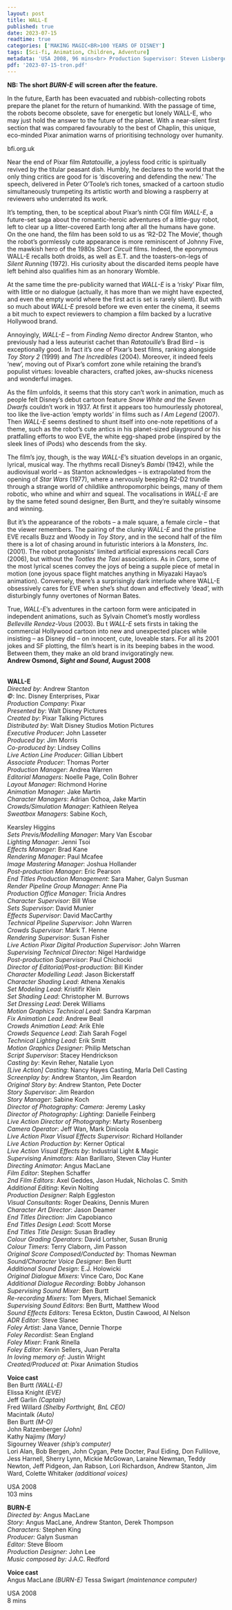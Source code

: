 ```yaml
---
layout: post
title: WALL-E
published: true
date: 2023-07-15
readtime: true
categories: ['MAKING MAGIC<BR>100 YEARS OF DISNEY']
tags: [Sci-fi, Animation, Children, Adventure]
metadata: 'USA 2008, 96 mins<br> Production Supervisor: Steven Lisberger'
pdf: '2023-07-15-tron.pdf'
---
```


**NB: The short** **_BURN-E_**  **will screen after the feature.**

In the future, Earth has been evacuated and rubbish-collecting robots prepare the planet for the return of humankind. With the passage of time, the robots become obsolete, save for energetic but lonely WALL-E, who may just hold the answer to the future of the planet. With a near-silent first section that was compared favourably to the best of Chaplin, this unique, eco-minded Pixar animation warns of prioritising technology over humanity.

bfi.org.uk

Near the end of Pixar film _Ratatouille_, a joyless food critic is spiritually revived by the titular peasant dish. Humbly, he declares to the world that the only thing critics are good for is ‘discovering and defending the new.’ The speech, delivered in Peter O’Toole’s rich tones, smacked of a cartoon studio simultaneously trumpeting its artistic worth and blowing a raspberry at reviewers who underrated its work.

It’s tempting, then, to be sceptical about Pixar’s ninth CGI film _WALL-E_, a future-set saga about the romantic-heroic adventures of a little-guy robot, left to clear up a litter-covered Earth long after all the humans have gone. On the one hand, the film has been sold to us as ‘R2-D2 The Movie’, though the robot’s gormlessly cute appearance is more reminiscent of Johnny Five, the mawkish hero of the 1980s _Short Circuit_ films. Indeed, the eponymous  
WALL-E recalls both droids, as well as E.T. and the toasters-on-legs of _Silent Running_ (1972). His curiosity about the discarded items people have left behind also qualifies him as an honorary Womble.

At the same time the pre-publicity warned that _WALL-E_ is a ‘risky’ Pixar film, with little or no dialogue (actually, it has more than we might have expected, and even the empty world where the first act is set is rarely silent). But with so much about _WALL-E_ presold before we even enter the cinema, it seems a bit much to expect reviewers to champion a film backed by a lucrative Hollywood brand.

Annoyingly, _WALL-E_ – from _Finding Nemo_ director Andrew Stanton, who previously had a less auteurist cachet than _Ratatouille_’s Brad Bird – is exceptionally good. In fact it’s one of Pixar’s best films, ranking alongside  
_Toy Story 2_ (1999) and _The Incredibles_ (2004). Moreover, it indeed feels ‘new’, moving out of Pixar’s comfort zone while retaining the brand’s populist virtues: loveable characters, crafted jokes, aw-shucks niceness and wonderful images.

As the film unfolds, it seems that this story can’t work in animation, much as people felt Disney’s debut cartoon feature _Snow White and the Seven Dwarfs_ couldn’t work in 1937. At first it appears too humourlessly photoreal, too like the live-action ‘empty worlds’ in films such as _I Am Legend_ (2007). Then _WALL-E_ seems destined to shunt itself into one-note repetitions of a theme, such as the robot’s cute antics in his planet-sized playground or his pratfalling efforts to woo EVE, the white egg-shaped probe (inspired by the sleek lines of iPods) who descends from the sky.

The film’s joy, though, is the way _WALL-E_’s situation develops in an organic, lyrical, musical way. The rhythms recall Disney’s _Bambi_ (1942), while the audiovisual world – as Stanton acknowledges – is extrapolated from the opening of _Star Wars_ (1977), where a nervously beeping R2-D2 trundle through a strange world of childlike anthropomorphic beings, many of them robotic, who whine and whirr and squeal. The vocalisations in _WALL-E_ are by the same feted sound designer, Ben Burtt, and they’re suitably winsome and winning.

But it’s the appearance of the robots – a male square, a female circle – that the viewer remembers. The pairing of the clunky _WALL-E_ and the pristine EVE recalls Buzz and Woody in _Toy Story_, and in the second half of the film there is a lot of chasing around in futuristic interiors à la _Monsters, Inc._ (2001). The robot protagonists’ limited artificial expressions recall _Cars_ (2006), but without the _Tootles the Taxi_ associations. As in _Cars_, some of the most lyrical scenes convey the joys of being a supple piece of metal in motion (one joyous space flight matches anything in Miyazaki Hayao’s animation). Conversely, there’s a surprisingly dark interlude where WALL-E obsessively cares for EVE when she’s shut down and effectively ‘dead’, with disturbingly funny overtones of Norman Bates.

True, _WALL-E_’s adventures in the cartoon form were anticipated in independent animations, such as Sylvain Chomet’s mostly wordless _Belleville_ _Rendez-Vous_ (2003). Bu t _WALL-E_ sets firsts in taking the commercial Hollywood cartoon into new and unexpected places while insisting – as Disney did – on innocent, cute, loveable stars. For all its 2001 jokes and SF plotting, the film’s heart is in its beeping babes in the wood. Between them, they make an old brand invigoratingly new.  
**Andrew Osmond, _Sight and Sound_, August 2008**  
<br>

**WALL-E**  
_Directed by_: Andrew Stanton  
_©_: Inc. Disney Enterprises, Pixar  
_Production Company_: Pixar  
_Presented by_: Walt Disney Pictures  
_Created by_: Pixar Talking Pictures  
_Distributed by_: Walt Disney Studios Motion Pictures  
_Executive Producer_: John Lasseter  
_Produced by_: Jim Morris  
_Co-produced by_: Lindsey Collins  
_Live Action Line Producer_: Gillian Libbert  
_Associate Producer_: Thomas Porter  
_Production Manager_: Andrea Warren  
_Editorial Managers_: Noelle Page, Colin Bohrer  
_Layout Manager_: Richmond Horine  
_Animation Manager_: Jake Martin  
_Character Managers_: Adrian Ochoa, Jake Martin  
_Crowds/Simulation Manager_: Kathleen Relyea  
_Sweatbox Managers_: Sabine Koch,

Kearsley Higgins  
_Sets Previs/Modelling Manager_: Mary Van Escobar  
_Lighting Manager_: Jenni Tsoi  
_Effects Manager_: Brad Kane  
_Rendering Manager_: Paul Mcafee  
_Image Mastering Manager_: Joshua Hollander  
_Post-production Manager_: Eric Pearson  
_End Titles Production Management_: Sara Maher, Galyn Susman  
_Render Pipeline Group Manager_: Anne Pia  
_Production Office Manager_: Tricia Andres  
_Character Supervisor_: Bill Wise  
_Sets Supervisor_: David Munier  
_Effects Supervisor_: David MacCarthy  
_Technical Pipeline Supervisor_: John Warren  
_Crowds Supervisor_: Mark T. Henne  
_Rendering Supervisor_: Susan Fisher  
_Live Action Pixar Digital Production Supervisor_: John Warren  
_Supervising Technical Director_: Nigel Hardwidge  
_Post-production Supervisor_: Paul Chichocki  
_Director of Editorial/Post-production_: Bill Kinder  
_Character Modelling Lead_: Jason Bickerstaff  
_Character Shading Lead_: Athena Xenakis  
_Set Modeling Lead_: Kristifir Klein  
_Set Shading Lead_: Christopher M. Burrows  
_Set Dressing Lead_: Derek Williams  
_Motion Graphics Technical Lead_: Sandra Karpman  
_Fix Animation Lead_: Andrew Beall  
_Crowds Animation Lead_: Arik Ehle  
_Crowds Sequence Lead_: Ziah Sarah Fogel  
_Technical Lighting Lead_: Erik Smitt  
_Motion Graphics Designer_: Philip Metschan  
_Script Supervisor_: Stacey Hendrickson  
_Casting by_: Kevin Reher, Natalie Lyon  
_[Live Action] Casting_: Nancy Hayes Casting, Marla Dell Casting  
_Screenplay by_: Andrew Stanton, Jim Reardon  
_Original Story by_: Andrew Stanton, Pete Docter  
_Story Supervisor_: Jim Reardon  
_Story Manager_: Sabine Koch  
_Director of Photography: Camera_: Jeremy Lasky  
_Director of Photography: Lighting_: Danielle Feinberg  
_Live Action Director of Photography_: Marty Rosenberg  
_Camera Operator_: Jeff Wan, Mark Dinicola  
_Live Action Pixar Visual Effects Supervisor_: Richard Hollander  
_Live Action Production by_: Kerner Optical  
_Live Action Visual Effects by_: Industrial Light & Magic  
_Supervising Animators_: Alan Barillaro,
Steven Clay Hunter  
_Directing Animator_: Angus MacLane  
_Film Editor_: Stephen Schaffer  
_2nd Film Editors_: Axel Geddes, Jason Hudak, Nicholas C. Smith  
_Additional Editing_: Kevin Nolting  
_Production Designer_: Ralph Eggleston  
_Visual Consultants_: Roger Deakins, Dennis Muren  
_Character Art Director_: Jason Deamer  
_End Titles Direction_: Jim Capobianco  
_End Titles Design Lead_: Scott Morse  
_End Titles Title Design_: Susan Bradley  
_Colour Grading Operators_: David Lortsher, Susan Brunig  
_Colour Timers_: Terry Claborn, Jim Passon  
_Original Score Composed/Conducted by_: Thomas Newman  
_Sound/Character Voice Designer_: Ben Burtt  
_Additional Sound Design_: E.J. Holowicki  
_Original Dialogue Mixers_: Vince Caro, Doc Kane  
_Additional Dialogue Recording_: Bobby Johanson  
_Supervising Sound Mixer_: Ben Burtt  
_Re-recording Mixers_: Tom Myers, Michael Semanick  
_Supervising Sound Editors_: Ben Burtt, Matthew Wood  
_Sound Effects Editors_: Teresa Eckton, Dustin Cawood, Al Nelson  
_ADR Editor_: Steve Slanec  
_Foley Artist_: Jana Vance, Dennie Thorpe  
_Foley Recordist_: Sean England  
_Foley Mixer_: Frank Rinella  
_Foley Editor_: Kevin Sellers, Juan Peralta  
_In loving memory of_: Justin Wright  
_Created/Produced at_: Pixar Animation Studios  

**Voice cast**  
Ben Burtt _(WALL-E)_  
Elissa Knight _(EVE)_  
Jeff Garlin _(Captain)_  
Fred Willard _(Shelby Forthright, BnL CEO)_  
Macintalk _(Auto)_  
Ben Burtt _(M-O)_  
John Ratzenberger _(John)_  
Kathy Najimy _(Mary)_  
Sigourney Weaver _(ship’s computer)_  
Lori Alan,  Bob Bergen,  John Cygan,  Pete Docter, Paul Eiding, Don Fullilove, Jess Harnell, Sherry Lynn, Mickie McGowan,  Laraine Newman, Teddy Newton, Jeff Pidgeon, Jan Rabson, Lori Richardson, Andrew Stanton, Jim Ward, Colette Whitaker _(additional voices)_  

USA 2008  
103 mins  

**BURN-E**  
_Directed by:_ Angus MacLane  
_Story:_ Angus MacLane, Andrew Stanton, Derek Thompson  
_Characters:_ Stephen King  
_Producer:_ Galyn Susman  
_Editor:_ Steve Bloom  
_Production Designer:_ John Lee  
_Music composed by:_ J.A.C. Redford  

**Voice cast**  
Angus MacLane _(BURN-E)_
Tessa Swigart _(maintenance computer)_  

USA 2008  
8 mins  
<!--stackedit_data:
eyJoaXN0b3J5IjpbLTE0NzgyOTYyMl19
-->